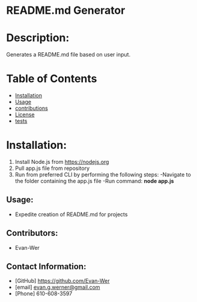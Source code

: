 # README.md Generator
# Description:
  Generates a README.md file based on user input. 
    
# Table of Contents
  * [Installation](#installation)
  * [Usage](#usage)
  * [contributions](#contribution)
  * [License](#license)
  * [tests](#test)
    
 # Installation:
   1. Install Node.js from https://nodejs.org 
   2. Pull app.js file from repository
   3. Run from preferred CLI by performing the following steps:
    -Navigate to the folder containing the app.js file
    -Run command:  **node app.js**

 ## Usage:
  * Expedite creation of README.md for projects 

 ## Contributors:
  * Evan-Wer

 ## Contact Information:
  * [GitHub] https://github.com/Evan-Wer
  * [email] evan.g.werner@gmail.com
  * [Phone] 610-608-3597

